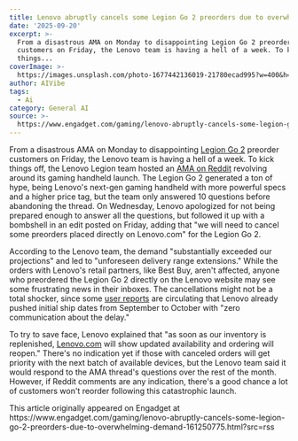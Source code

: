 ```yaml
---
title: Lenovo abruptly cancels some Legion Go 2 preorders due to overwhelming demand
date: '2025-09-20'
excerpt: >-
  From a disastrous AMA on Monday to disappointing Legion Go 2 preorder
  customers on Friday, the Lenovo team is having a hell of a week. To kick
  things...
coverImage: >-
  https://images.unsplash.com/photo-1677442136019-21780ecad995?w=400&h=200&fit=crop&auto=format
author: AIVibe
tags:
  - Ai
category: General AI
source: >-
  https://www.engadget.com/gaming/lenovo-abruptly-cancels-some-legion-go-2-preorders-due-to-overwhelming-demand-161250775.html?src=rss
---
```

<p>From a disastrous AMA on Monday to disappointing <a data-i13n="elm:context_link;elmt:doNotAffiliate;cpos:1;pos:1" class="no-affiliate-link" href="https://www.engadget.com/gaming/pc/lenovo-legion-go-2-hands-on-powerful-upgrades-but-with-an-even-higher-price-060052114.html">Legion Go 2</a> preorder customers on Friday, the Lenovo team is having a hell of a week. To kick things off, the Lenovo Legion team hosted an <a data-i13n="elm:context_link;elmt:doNotAffiliate;cpos:2;pos:1" class="no-affiliate-link" href="https://www.reddit.com/r/LegionGo/comments/1nhni67/were_the_lenovo_legion_team_ask_us_anything_about/">AMA on Reddit</a> revolving around its gaming handheld launch. The Legion Go 2 generated a ton of hype, being Lenovo&#39;s next-gen gaming handheld with more powerful specs and a higher price tag, but the team only answered 10 questions before abandoning the thread. On Wednesday, Lenovo apologized for not being prepared enough to answer all the questions, but followed it up with a bombshell in an edit posted on Friday, adding that &quot;we will need to cancel some preorders placed directly on Lenovo.com&quot; for the Legion Go 2.</p>
<p>According to the Lenovo team, the demand &quot;substantially exceeded our projections&quot; and led to &quot;unforeseen delivery range extensions.&quot; While the orders with Lenovo&#39;s retail partners, like Best Buy, aren&#39;t affected, anyone who preordered the Legion Go 2 directly on the Lenovo website may see some frustrating news in their inboxes. The cancellations might not be a total shocker, since some <a data-i13n="elm:context_link;elmt:doNotAffiliate;cpos:3;pos:1" class="no-affiliate-link" href="https://www.reddit.com/r/LegionGo/comments/1niilj2/canceled_my_legion_go_2_preorder_disappointed_by/">user reports</a> are circulating that Lenovo already pushed initial ship dates from September to October with &quot;zero communication about the delay.&quot;</p>
<span id="end-legacy-contents"></span><p>To try to save face, Lenovo explained that &quot;as soon as our inventory is replenished, <a data-i13n="elm:context_link;elmt:doNotAffiliate;cpos:4;pos:1" class="no-affiliate-link" href="https://www.lenovo.com/us/en/p/coming-soon/coming_soon_laptops/legion-go-gen-2/len106g0004">Lenovo.com</a> will show updated availability and ordering will reopen.&quot; There&#39;s no indication yet if those with canceled orders will get priority with the next batch of available devices, but the Lenovo team said it would respond to the AMA thread&#39;s questions over the rest of the month. However, if Reddit comments are any indication, there&#39;s a good chance a lot of customers won&#39;t reorder following this catastrophic launch.</p>This article originally appeared on Engadget at https://www.engadget.com/gaming/lenovo-abruptly-cancels-some-legion-go-2-preorders-due-to-overwhelming-demand-161250775.html?src=rss
